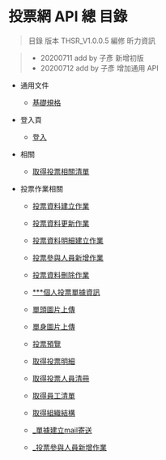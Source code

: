 # 投票網 API 總 目錄

> 目錄
> 版本 THSR_V1.0.0.5
> 編修 昕力資訊

> - 20200711 add by 子彥 新增初版
> - 20200712 add by 子彥 增加通用 API

- 通用文件

  - [基礎規格](./投票網/通用)

- 登入頁

  - [登入](./投票網/登入)

- 相關

  - [取得投票相關清單](./投票網/登入/取得投票清單)

- 投票作業相關

  - [投票資料建立作業](./投票網/投票資料建立作業)
  - [投票資料更新作業](./投票網/投票資料更新作業)
  - [投票資料明細建立作業](./投票網/投票資料明細建立作業)
  - [投票參與人員新增作業](./投票網/投票參與人員新增作業)
  - [投票資料刪除作業](./投票網/投票資料刪除作業)
  - [***個人投票單據資訊](./投票網/個人投票單據資訊)
  - [單頭圖片上傳](./投票網/單頭圖片上傳)
  - [單身圖片上傳](./投票網/單身圖片上傳)
  - [投票預覽](./投票網/投票預覽)

  - [取得投票明細](./投票網/取得投票明細)
  - [取得投票人員清冊](./投票網/取得投票人員清冊)
  - [取得員工清單](./投票網/取得員工清單)
  - [取得組織結構](./投票網/取得組織結構)
  - [_單據建立mail寄送](./投票網/_單據建立mail寄送)
  - [_投票參與人員新增作業](./投票網/_投票參與人員新增作業)

